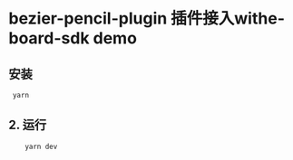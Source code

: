 # bezier-pencil-plugin 插件接入withe-board-sdk demo

## 安装

```
 yarn
```

## 2. 运行

```js
    yarn dev
```
